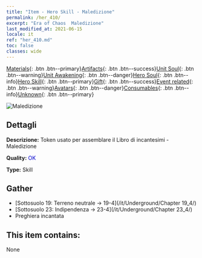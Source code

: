 ```yaml
---
title: "Item - Hero Skill - Maledizione"
permalink: /her_410/
excerpt: "Era of Chaos  Maledizione"
last_modified_at: 2021-06-15
locale: it
ref: "her_410.md"
toc: false
classes: wide
---
```

 [Materials](/ItemsIT/){: .btn .btn--primary}[Artifacts](/ItemsIT/Artifacts/){: .btn .btn--success}[Unit Soul](/ItemsIT/UnitSoul/){: .btn .btn--warning}[Unit Awakening](/ItemsIT/UnitAwakening/){: .btn .btn--danger}[Hero Soul](/ItemsIT/HeroSoul/){: .btn .btn--info}[Hero Skill](/ItemsIT/HeroSkill/){: .btn .btn--primary}[Gift](/ItemsIT/Gift/){: .btn .btn--success}[Event related](/ItemsIT/Events/){: .btn .btn--warning}[Avatars](/ItemsIT/Avatars/){: .btn .btn--danger}[Consumables](/ItemsIT/Consumables/){: .btn .btn--info}[Unknown](/ItemsIT/Unknown/){: .btn .btn--primary}

 ![Maledizione](/images/t/ps_ezhoufushen.png)

## Dettagli
 **Descrizione:** Token usato per assemblare il Libro di incantesimi - Maledizione

 **Quality:** <span style="color: #0000CD">OK</span>

 **Type:** Skill

## Gather

*    [Sottosuolo 19: Terreno neutrale -> 19-4](/it/Underground/Chapter 19_4/) 
*    [Sottosuolo 23: Indipendenza -> 23-4](/it/Underground/Chapter 23_4/) 
*    Preghiera incantata 

## This item contains:

  None


